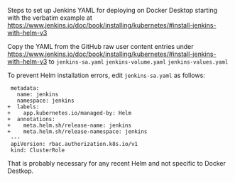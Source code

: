 Steps to set up Jenkins YAML for deploying on Docker Desktop starting
with the verbatim example at
https://www.jenkins.io/doc/book/installing/kubernetes/#install-jenkins-with-helm-v3

Copy the YAML from the GitHub raw user content entries under
https://www.jenkins.io/doc/book/installing/kubernetes/#install-jenkins-with-helm-v3
to
`jenkins-sa.yaml`
`jenkins-volume.yaml`
`jenkins-values.yaml`

To prevent Helm installation errors, edit `jenkins-sa.yaml` as follows:
```
 metadata:
   name: jenkins
   namespace: jenkins
+  labels:
+    app.kubernetes.io/managed-by: Helm
+  annotations:
+    meta.helm.sh/release-name: jenkins
+    meta.helm.sh/release-namespace: jenkins
 ---
 apiVersion: rbac.authorization.k8s.io/v1
 kind: ClusterRole
```
That is probably necessary for any recent Helm and not specific to Docker
Destkop.

